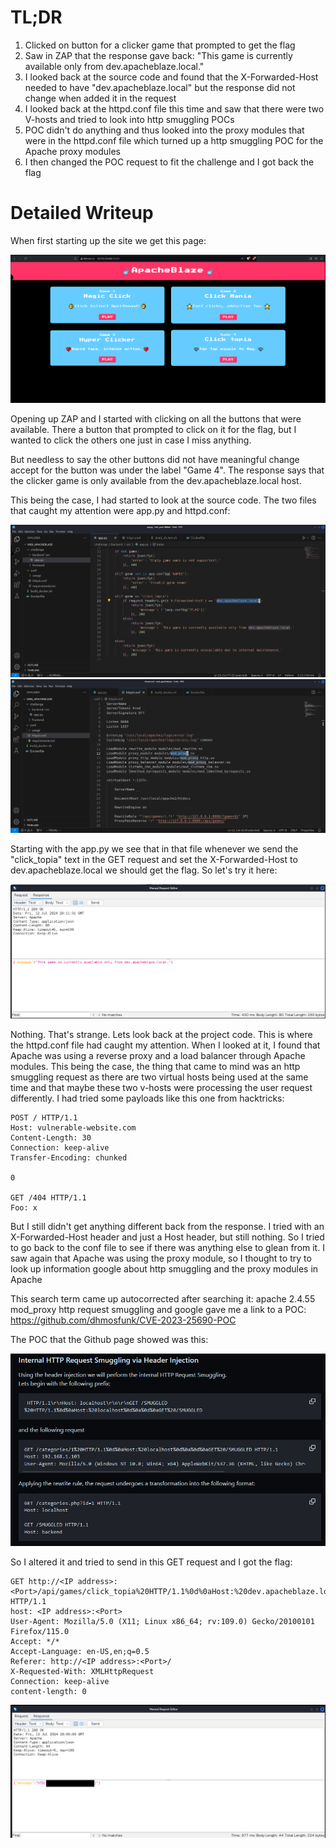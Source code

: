 # TL;DR

1. Clicked on button for a clicker game that prompted to get the flag
2. Saw in ZAP that the response gave back: "This game is currently available only from dev.apacheblaze.local."
3. I looked back at the source code and found that the X-Forwarded-Host needed to have "dev.apacheblaze.local" but the response did not change when added it in the request
4. I looked back at the httpd.conf file this time and saw that there were two V-hosts and tried to look into http smuggling POCs
5. POC didn't do anything and thus looked into the proxy modules that were in the httpd.conf file which turned up a http smuggling POC for the Apache proxy modules
6. I then changed the POC request to fit the challenge and I got back the flag

# Detailed Writeup

When first starting up the site we get this page:

![alt text](https://github.com/GabeALopez/CTF-Writeups/blob/main/Images/HTB/WebChallenges/ApacheBlaze/homepage.png)

Opening up ZAP and I started with clicking on all the buttons that were available. There a button that prompted to click on it for the flag, but I wanted to click the others one just in case I miss anything. 

But needless to say the other buttons did not have meaningful change accept for the button was under the label "Game 4". The response says that the clicker game is only available from the dev.apacheblaze.local host. 

This being the case, I had started to look at the source code. The two files that caught my attention were app.py and httpd.conf:

![alt text](https://github.com/GabeALopez/CTF-Writeups/blob/main/Images/HTB/WebChallenges/ApacheBlaze/app.png)
![alt text](https://github.com/GabeALopez/CTF-Writeups/blob/main/Images/HTB/WebChallenges/ApacheBlaze/conf-file.png)

Starting with the app.py we see that in that file whenever we send the "click_topia" text in the GET request and set the X-Forwarded-Host to dev.apacheblaze.local we should get the flag. So let's try it here:

![alt text](https://github.com/GabeALopez/CTF-Writeups/blob/main/Images/HTB/WebChallenges/ApacheBlaze/initial-try.png)

Nothing. That's strange. Lets look back at the project code. This is where the httpd.conf file had caught my attention. When I looked at it, I found that Apache was using a reverse proxy and a load balancer through Apache modules. This being the case, the thing that came to mind was an http smuggling request as there are two virtual hosts being used at the same time and that maybe these two v-hosts were processing the user request differently. I had tried some payloads like this one from hacktricks:

```
POST / HTTP/1.1
Host: vulnerable-website.com
Content-Length: 30
Connection: keep-alive
Transfer-Encoding: chunked

0

GET /404 HTTP/1.1
Foo: x
```

But I still didn't get anything different back from the response. I tried with an X-Forwarded-Host header and just a Host header, but still nothing. So I tried to go back to the conf file to see if there was anything else to glean from it. I saw again that Apache was using the proxy module, so I thought to try to look up information google about http smuggling and the proxy modules in Apache

This search term came up autocorrected after searching it: apache 2.4.55 mod_proxy http request smuggling and google gave me a link to a POC: https://github.com/dhmosfunk/CVE-2023-25690-POC

The POC that the Github page showed was this:

![alt text](https://github.com/GabeALopez/CTF-Writeups/blob/main/Images/HTB/WebChallenges/ApacheBlaze/github.png)

So I altered it and tried to send in this GET request and I got the flag:

```
GET http://<IP address>:<Port>/api/games/click_topia%20HTTP/1.1%0d%0aHost:%20dev.apacheblaze.local%0d%0a%0d%0aGET%20/ HTTP/1.1
host: <IP address>:<Port>
User-Agent: Mozilla/5.0 (X11; Linux x86_64; rv:109.0) Gecko/20100101 Firefox/115.0
Accept: */*
Accept-Language: en-US,en;q=0.5
Referer: http://<IP address>:<Port>/
X-Requested-With: XMLHttpRequest
Connection: keep-alive
content-length: 0
```

![alt text](https://github.com/GabeALopez/CTF-Writeups/blob/main/Images/HTB/WebChallenges/ApacheBlaze/flag.png)